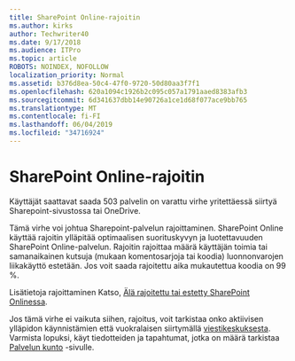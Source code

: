 ```yaml
---
title: SharePoint Online-rajoitin
ms.author: kirks
author: Techwriter40
ms.date: 9/17/2018
ms.audience: ITPro
ms.topic: article
ROBOTS: NOINDEX, NOFOLLOW
localization_priority: Normal
ms.assetid: b376d8ea-50c4-47f0-9720-50d80aa3f7f1
ms.openlocfilehash: 620a1094c1926b2c095c057a1791aaed8383afb3
ms.sourcegitcommit: 6d341637dbb14e90726a1ce1d68f077ace9bb765
ms.translationtype: MT
ms.contentlocale: fi-FI
ms.lasthandoff: 06/04/2019
ms.locfileid: "34716924"
---
```

# <a name="sharepoint-online-throttling"></a>SharePoint Online-rajoitin

<p><span style="mso-bidi-font-family: Calibri; mso-bidi-theme-font: minor-latin;">Käyttäjät saattavat saada 503 palvelin on varattu virhe yritettäessä siirtyä Sharepoint-sivustossa tai OneDrive.</span></p> <p><span style="mso-bidi-font-family: Calibri; mso-bidi-theme-font: minor-latin;">Tämä virhe voi johtua Sharepoint-palvelun rajoittaminen. SharePoint Online käyttää rajoitin ylläpitää optimaalisen suorituskyvyn ja luotettavuuden SharePoint Online-palvelun. Rajoitin rajoittaa määrä käyttäjän toimia tai samanaikainen kutsuja (mukaan komentosarjoja tai koodia) luonnonvarojen liikakäyttö estetään. Jos voit saada rajoitettu aika mukautettua koodia on 99 %.</span></p> <p><span style="mso-bidi-font-family: Calibri; mso-bidi-theme-font: minor-latin;">Lisätietoja rajoittaminen Katso, <a href="https://docs.microsoft.com/en-us/sharepoint/dev/general-development/how-to-avoid-getting-throttled-or-blocked-in-sharepoint-online">Älä rajoitettu tai estetty SharePoint Onlinessa</a>.</span></p> <p><span style="mso-bidi-font-family: Calibri; mso-bidi-theme-font: minor-latin;">Jos tämä virhe ei vaikuta siihen, rajoitus, voit tarkistaa onko aktiivisen ylläpidon käynnistämien että vuokralaisen siirtymällä <a href="https://portal.office.com/adminportal/home#/MessageCenter">viestikeskuksesta</a>. Varmista lopuksi, käyt tiedotteiden ja tapahtumat, jotka on määrä tarkistaa <a href="https://portal.office.com/adminportal/home#/servicehealth">Palvelun kunto</a> -sivulle.</span></p> <p>&nbsp;</p>


